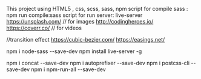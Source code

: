 This project using HTML5 , css, scss, sass, npm 
script for compile sass : npm run compile:sass
script for run server: live-server
https://unsplash.com/    // for images
http://codingheroes.io/ 
https://coverr.co/      // for videos


//transition effect
https://cubic-bezier.com/ 
https://easings.net/



npm i node-sass --save-dev
npm install live-server -g

npm i concat --save-dev
npm i autoprefixer --save-dev
npm i postcss-cli --save-dev
 npm i npm-run-all --save-dev
